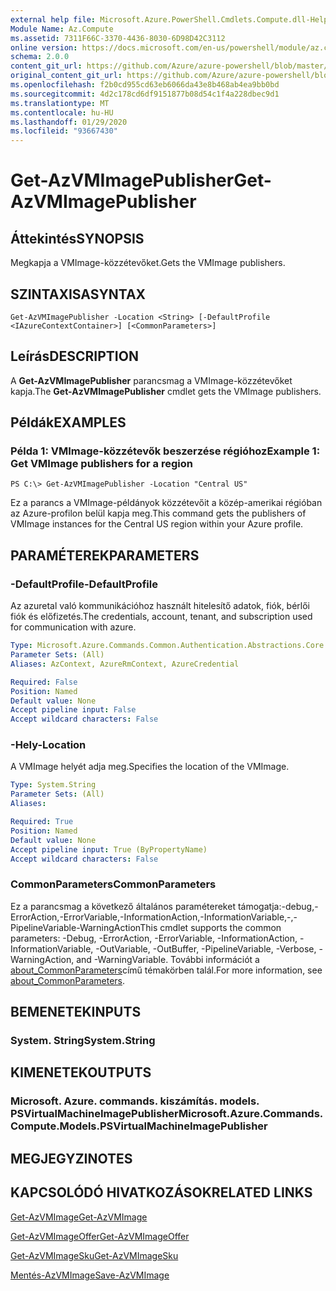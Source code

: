 ```yaml
---
external help file: Microsoft.Azure.PowerShell.Cmdlets.Compute.dll-Help.xml
Module Name: Az.Compute
ms.assetid: 7311F66C-3370-4436-8030-6D98D42C3112
online version: https://docs.microsoft.com/en-us/powershell/module/az.compute/get-azvmimagepublisher
schema: 2.0.0
content_git_url: https://github.com/Azure/azure-powershell/blob/master/src/Compute/Compute/help/Get-AzVMImagePublisher.md
original_content_git_url: https://github.com/Azure/azure-powershell/blob/master/src/Compute/Compute/help/Get-AzVMImagePublisher.md
ms.openlocfilehash: f2b0cd955cd63eb6066da43e8b468ab4ea9bb0bd
ms.sourcegitcommit: 4d2c178cd6df9151877b08d54c1f4a228dbec9d1
ms.translationtype: MT
ms.contentlocale: hu-HU
ms.lasthandoff: 01/29/2020
ms.locfileid: "93667430"
---
```

# <span data-ttu-id="c70b6-101">Get-AzVMImagePublisher</span><span class="sxs-lookup"><span data-stu-id="c70b6-101">Get-AzVMImagePublisher</span></span>

## <span data-ttu-id="c70b6-102">Áttekintés</span><span class="sxs-lookup"><span data-stu-id="c70b6-102">SYNOPSIS</span></span>
<span data-ttu-id="c70b6-103">Megkapja a VMImage-közzétevőket.</span><span class="sxs-lookup"><span data-stu-id="c70b6-103">Gets the VMImage publishers.</span></span>

## <span data-ttu-id="c70b6-104">SZINTAXISA</span><span class="sxs-lookup"><span data-stu-id="c70b6-104">SYNTAX</span></span>

```
Get-AzVMImagePublisher -Location <String> [-DefaultProfile <IAzureContextContainer>] [<CommonParameters>]
```

## <span data-ttu-id="c70b6-105">Leírás</span><span class="sxs-lookup"><span data-stu-id="c70b6-105">DESCRIPTION</span></span>
<span data-ttu-id="c70b6-106">A **Get-AzVMImagePublisher** parancsmag a VMImage-közzétevőket kapja.</span><span class="sxs-lookup"><span data-stu-id="c70b6-106">The **Get-AzVMImagePublisher** cmdlet gets the VMImage publishers.</span></span>

## <span data-ttu-id="c70b6-107">Példák</span><span class="sxs-lookup"><span data-stu-id="c70b6-107">EXAMPLES</span></span>

### <span data-ttu-id="c70b6-108">Példa 1: VMImage-közzétevők beszerzése régióhoz</span><span class="sxs-lookup"><span data-stu-id="c70b6-108">Example 1: Get VMImage publishers for a region</span></span>
```
PS C:\> Get-AzVMImagePublisher -Location "Central US"
```

<span data-ttu-id="c70b6-109">Ez a parancs a VMImage-példányok közzétevőit a közép-amerikai régióban az Azure-profilon belül kapja meg.</span><span class="sxs-lookup"><span data-stu-id="c70b6-109">This command gets the publishers of VMImage instances for the Central US region within your Azure profile.</span></span>

## <span data-ttu-id="c70b6-110">PARAMÉTEREK</span><span class="sxs-lookup"><span data-stu-id="c70b6-110">PARAMETERS</span></span>

### <span data-ttu-id="c70b6-111">-DefaultProfile</span><span class="sxs-lookup"><span data-stu-id="c70b6-111">-DefaultProfile</span></span>
<span data-ttu-id="c70b6-112">Az azuretal való kommunikációhoz használt hitelesítő adatok, fiók, bérlői fiók és előfizetés.</span><span class="sxs-lookup"><span data-stu-id="c70b6-112">The credentials, account, tenant, and subscription used for communication with azure.</span></span>

```yaml
Type: Microsoft.Azure.Commands.Common.Authentication.Abstractions.Core.IAzureContextContainer
Parameter Sets: (All)
Aliases: AzContext, AzureRmContext, AzureCredential

Required: False
Position: Named
Default value: None
Accept pipeline input: False
Accept wildcard characters: False
```

### <span data-ttu-id="c70b6-113">-Hely</span><span class="sxs-lookup"><span data-stu-id="c70b6-113">-Location</span></span>
<span data-ttu-id="c70b6-114">A VMImage helyét adja meg.</span><span class="sxs-lookup"><span data-stu-id="c70b6-114">Specifies the location of the VMImage.</span></span>

```yaml
Type: System.String
Parameter Sets: (All)
Aliases:

Required: True
Position: Named
Default value: None
Accept pipeline input: True (ByPropertyName)
Accept wildcard characters: False
```

### <span data-ttu-id="c70b6-115">CommonParameters</span><span class="sxs-lookup"><span data-stu-id="c70b6-115">CommonParameters</span></span>
<span data-ttu-id="c70b6-116">Ez a parancsmag a következő általános paramétereket támogatja:-debug,-ErrorAction,-ErrorVariable,-InformationAction,-InformationVariable,-,-PipelineVariable-WarningAction</span><span class="sxs-lookup"><span data-stu-id="c70b6-116">This cmdlet supports the common parameters: -Debug, -ErrorAction, -ErrorVariable, -InformationAction, -InformationVariable, -OutVariable, -OutBuffer, -PipelineVariable, -Verbose, -WarningAction, and -WarningVariable.</span></span> <span data-ttu-id="c70b6-117">További információt a [about_CommonParameters](https://go.microsoft.com/fwlink/?LinkID=113216)című témakörben talál.</span><span class="sxs-lookup"><span data-stu-id="c70b6-117">For more information, see [about_CommonParameters](https://go.microsoft.com/fwlink/?LinkID=113216).</span></span>

## <span data-ttu-id="c70b6-118">BEMENETEK</span><span class="sxs-lookup"><span data-stu-id="c70b6-118">INPUTS</span></span>

### <span data-ttu-id="c70b6-119">System. String</span><span class="sxs-lookup"><span data-stu-id="c70b6-119">System.String</span></span>

## <span data-ttu-id="c70b6-120">KIMENETEK</span><span class="sxs-lookup"><span data-stu-id="c70b6-120">OUTPUTS</span></span>

### <span data-ttu-id="c70b6-121">Microsoft. Azure. commands. kiszámítás. models. PSVirtualMachineImagePublisher</span><span class="sxs-lookup"><span data-stu-id="c70b6-121">Microsoft.Azure.Commands.Compute.Models.PSVirtualMachineImagePublisher</span></span>

## <span data-ttu-id="c70b6-122">MEGJEGYZI</span><span class="sxs-lookup"><span data-stu-id="c70b6-122">NOTES</span></span>

## <span data-ttu-id="c70b6-123">KAPCSOLÓDÓ HIVATKOZÁSOK</span><span class="sxs-lookup"><span data-stu-id="c70b6-123">RELATED LINKS</span></span>

[<span data-ttu-id="c70b6-124">Get-AzVMImage</span><span class="sxs-lookup"><span data-stu-id="c70b6-124">Get-AzVMImage</span></span>](./Get-AzVMImage.md)

[<span data-ttu-id="c70b6-125">Get-AzVMImageOffer</span><span class="sxs-lookup"><span data-stu-id="c70b6-125">Get-AzVMImageOffer</span></span>](./Get-AzVMImageOffer.md)

[<span data-ttu-id="c70b6-126">Get-AzVMImageSku</span><span class="sxs-lookup"><span data-stu-id="c70b6-126">Get-AzVMImageSku</span></span>](./Get-AzVMImageSku.md)

[<span data-ttu-id="c70b6-127">Mentés-AzVMImage</span><span class="sxs-lookup"><span data-stu-id="c70b6-127">Save-AzVMImage</span></span>](./Save-AzVMImage.md)


